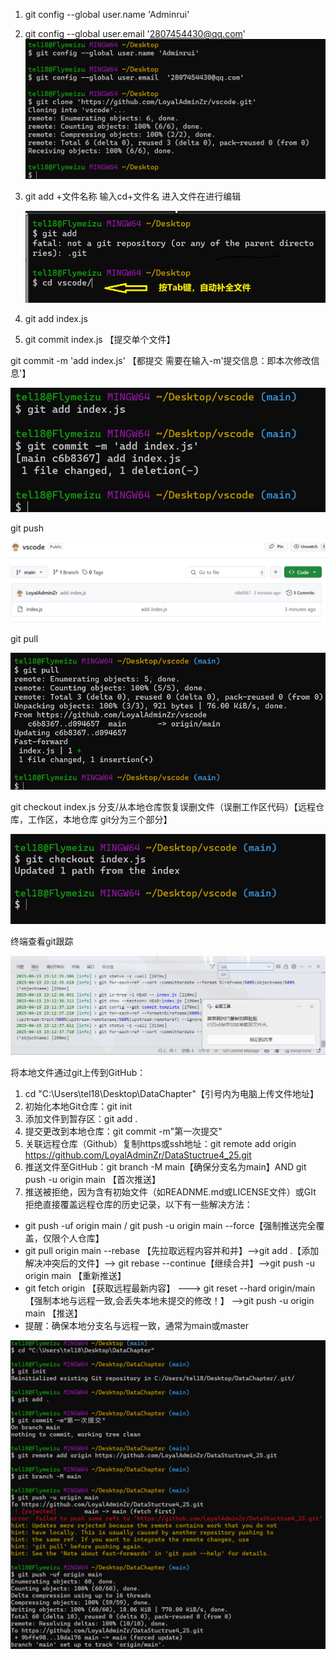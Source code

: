 1. git config --global user.name 'Adminrui'
2. git config --global user.email  '2807454430@qq.com'![1744727456190](images/Data_java/1744727456190.png)
3. git add +文件名称
   输入cd+文件名 进入文件在进行编辑

   ![1744727825203](images/Data_java/1744727825203.png)
4. git add index.js
5. git commit index.js 【提交单个文件】

git commit -m 'add index.js'   【都提交 需要在输入-m'提交信息：即本次修改信息'】

![1744728480284](images/Data_java/1744728480284.png)

git push

![1744728676323](images/Data_java/1744728676323.png)

git pull

![1744728903011](images/Data_java/1744728903011.png)

git checkout index.js  分支/从本地仓库恢复误删文件（误删工作区代码）【远程仓库，工作区，本地仓库 git分为三个部分】

![1744729165156](images/Data_java/1744729165156.png)

终端查看git跟踪

![1744730110917](images/Data_java/1744730110917.png)

将本地文件通过git上传到GitHub：

1. cd "C:\Users\tel18\Desktop\DataChapter"【引号内为电脑上传文件地址】
2. 初始化本地Git仓库：git init
3. 添加文件到暂存区：git add .
4. 提交更改到本地仓库：git commit -m"第一次提交"
5. 关联远程仓库（Github）复制https或ssh地址：git remote add origin https://github.com/LoyalAdminZr/DataStuctrue4_25.git
6. 推送文件至GitHub：git branch -M main【确保分支名为main】AND  git push -u origin main 【首次推送】
7. 推送被拒绝，因为含有初始文件（如READNME.md或LICENSE文件）或GIt 拒绝直接覆盖远程仓库的历史记录，以下有一些解决方法：

* git push -uf origin main / git push -u origin main --force【强制推送完全覆盖，仅限个人仓库】
* git pull origin main --rebase 【先拉取远程内容并和并】-->git add .【添加解决冲突后的文件】--> git rebase --continue【继续合并】-->git push -u origin main 【重新推送】
* git fetch origin 【获取远程最新内容】 ---> git reset --hard origin/main 【强制本地与远程一致,会丢失本地未提交的修改！】 -->git push -u origin main 【推送】
* 提醒：确保本地分支名与远程一致，通常为main或master

![1745590591652](images/Data_java/1745590591652.png)
